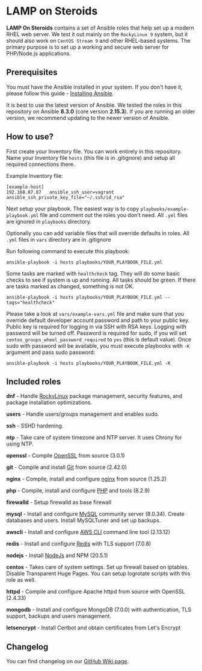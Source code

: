 LAMP on Steroids
================

**LAMP On Steroids** contains a set of Ansible roles that help set up a modern RHEL web server. We test it out mainly on
the `RockyLinux 9` system, but it should also work on `CentOS Stream 9` and other RHEL-based systems.
The primary purpose is to set up a working and secure web server for PHP/Node.js applications.

Prerequisites
-------------

You must have the Ansible installed in your system. If you don't have it, please follow this
guide - [Installing Ansible](https://docs.ansible.com/ansible/latest/installation_guide/intro_installation.html).

It is best to use the latest version of Ansible. We tested the roles in this repository on Ansible **8.3.0** (core
version **2.15.3**). If you are running an older version, we recommend updating to the newer version of Ansible.

How to use?
-----------

First create your Inventory file. You can work entirely in this repository. Name your Inventory file `hosts` (this file is in .gitignore) and setup all required connections there.

Example Inventory file:
```
[example-host]
192.168.87.87   ansible_ssh_user=vagrant    ansible_ssh_private_key_file="~/.ssh/id_rsa"
```

Next setup your playbook. The easiest way is to copy `playbooks/example-playbook.yml` file and comment out the roles you don't need. All `.yml` files are ignored in `playbooks` directory.

Optionally you can add variable files that will override defaults in roles. All `.yml` files in `vars` directory are in .gitignore

Run following command to execute this playbook:
```
ansible-playbook -i hosts playbooks/YOUR_PLAYBOOK_FILE.yml
```

Some tasks are marked with `healthcheck` tag. They will do some basic checks to see if system is up and running. All tasks should be green. If there are tasks marked as changed, something is not OK.
```
ansible-playbook -i hosts playbooks/YOUR_PLAYBOOK_FILE.yml --tags="healthcheck" 
``` 

Please take a look at `vars/example-vars.yml` file and make sure that you override default developer account password and path to your public key. 
Public key is required for logging in via SSH with RSA keys. Logging with password will be turned off.
Password is required for sudo, if you will set `centos_groups_wheel_password_required` to `yes` (this is default value). Once sudo with password will be available, you must execute playbooks with `-K` argument and pass sudo password:

```
ansible-playbook -i hosts playbooks/YOUR_PLAYBOOK_FILE.yml -K
```

Included roles
--------------
**dnf** - Handle [RockyLinux](https://rockylinux.org/news/) package management, security features, and package installation optimizations.

**users** - Handle users/groups management and enables sudo.

**ssh** - SSHD hardening.

**ntp** - Take care of system timezone and NTP server. It uses Chrony for using NTP.

**openssl** - Compile [OpenSSL](https://github.com/openssl/openssl/tags) from source (3.0.1)

**git** - Compile and install [Git](https://github.com/git/git/tags) from source (2.42.0) 

**nginx** - Compile, install and configure [nginx](https://nginx.org/en/download.html) from source (1.25.2)

**php** - Compile, install and configure [PHP](https://github.com/php/php-src/tags) and tools (8.2.9)

**firewalld** - Setup firewalld as base firewall

**mysql** - Install and configure [MySQL](https://dev.mysql.com/downloads/mysql/) community server (8.0.34). Create databases and users. Install MySQLTuner and set up backups.

**awscli** - Install and configure [AWS CLI](https://github.com/aws/aws-cli/tags) command line tool (2.13.12)

**redis** - Install and configure [Redis](https://redis.io/download) with TLS support (7.0.8)

**nodejs** - Install [NodeJs](https://nodejs.org/en/) and NPM (20.5.1)

**centos** - Takes care of system settings. Set up firewall based on iptables. Disable Transparent Huge Pages.
You can setup logrotate scripts with this role as well.

**httpd** - Compile and configure Apache httpd from source with OpenSSL (2.4.33)

**mongodb** - Install and configure MongoDB (7.0.0) with authentication, TLS support, backups and users management.

**letsencrypt** - Install Certbot and obtain certificates from Let's Encrypt

Changelog
---------

You can find changelog on our [GitHub Wiki page](https://github.com/blacksaildivision/lamponsteroids/wiki/Changelog).
